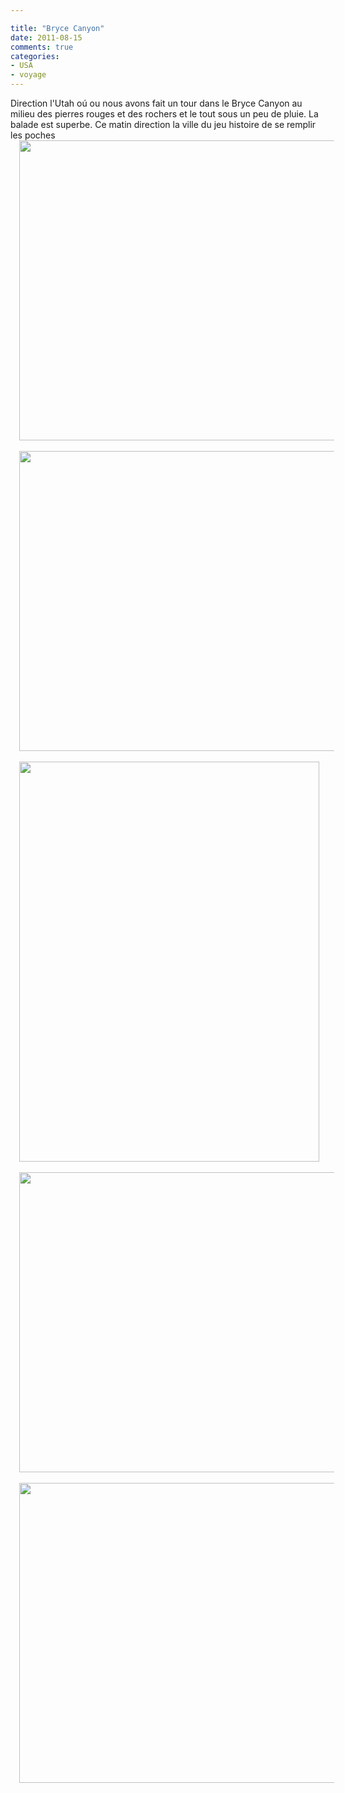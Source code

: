 ```yaml
---

title: "Bryce Canyon"
date: 2011-08-15
comments: true
categories:
- USA
- voyage
---
```


<div class='post'>
    <div dir="ltr" style="text-align: left;" trbidi="on">
        <div>Direction l'Utah oú ou nous avons fait un tour dans le Bryce Canyon au milieu des pierres rouges et des
            rochers et le tout sous un peu de pluie. La balade est superbe. Ce matin direction la ville du jeu histoire
            de se remplir les poches<br />
            <div class="separator" style="clear: both; text-align: center;"><a
                    href="http://4.bp.blogspot.com/-GkHbB6yAUg8/TlicvC-tSII/AAAAAAAAOxg/hU-AQLO2CSo/s1600/IMG_20110814_152054.jpg"
                    imageanchor="1" style="margin-left: 1em; margin-right: 1em;"><img border="0" height="480"
                        src="http://4.bp.blogspot.com/-GkHbB6yAUg8/TlicvC-tSII/AAAAAAAAOxg/hU-AQLO2CSo/s640/IMG_20110814_152054.jpg"
                        width="640" /></a></div><br />
            <div class="separator" style="clear: both; text-align: center;"><a
                    href="http://3.bp.blogspot.com/-pkLxAeHSeuU/TlicwEuU6cI/AAAAAAAAOxk/DFLlueDVSGU/s1600/IMG_20110814_152813.jpg"
                    imageanchor="1" style="margin-left: 1em; margin-right: 1em;"><img border="0" height="480"
                        src="http://3.bp.blogspot.com/-pkLxAeHSeuU/TlicwEuU6cI/AAAAAAAAOxk/DFLlueDVSGU/s640/IMG_20110814_152813.jpg"
                        width="640" /></a></div><br />
            <div class="separator" style="clear: both; text-align: center;"><a
                    href="http://4.bp.blogspot.com/-xqODMLVWtnw/Tlicw8__9HI/AAAAAAAAOxo/CAyyzCsm1wE/s1600/IMG_20110814_152827.jpg"
                    imageanchor="1" style="margin-left: 1em; margin-right: 1em;"><img border="0" height="640"
                        src="http://4.bp.blogspot.com/-xqODMLVWtnw/Tlicw8__9HI/AAAAAAAAOxo/CAyyzCsm1wE/s640/IMG_20110814_152827.jpg"
                        width="480" /></a></div><br />
            <div class="separator" style="clear: both; text-align: center;"><a
                    href="http://1.bp.blogspot.com/-71Dlm3wJ0tI/TlicyDwJAPI/AAAAAAAAOxs/Ie9-Q6Oj2Aw/s1600/IMG_20110814_153615.jpg"
                    imageanchor="1" style="margin-left: 1em; margin-right: 1em;"><img border="0" height="480"
                        src="http://1.bp.blogspot.com/-71Dlm3wJ0tI/TlicyDwJAPI/AAAAAAAAOxs/Ie9-Q6Oj2Aw/s640/IMG_20110814_153615.jpg"
                        width="640" /></a></div><br />
            <div class="separator" style="clear: both; text-align: center;"><a
                    href="http://2.bp.blogspot.com/-P892WFnXNtk/Tlicy9gKAHI/AAAAAAAAOxw/x5xGYLS2FRE/s1600/IMG_20110814_162641.jpg"
                    imageanchor="1" style="margin-left: 1em; margin-right: 1em;"><img border="0" height="480"
                        src="http://2.bp.blogspot.com/-P892WFnXNtk/Tlicy9gKAHI/AAAAAAAAOxw/x5xGYLS2FRE/s640/IMG_20110814_162641.jpg"
                        width="640" /></a></div><br />
        </div>
    </div>
</div>